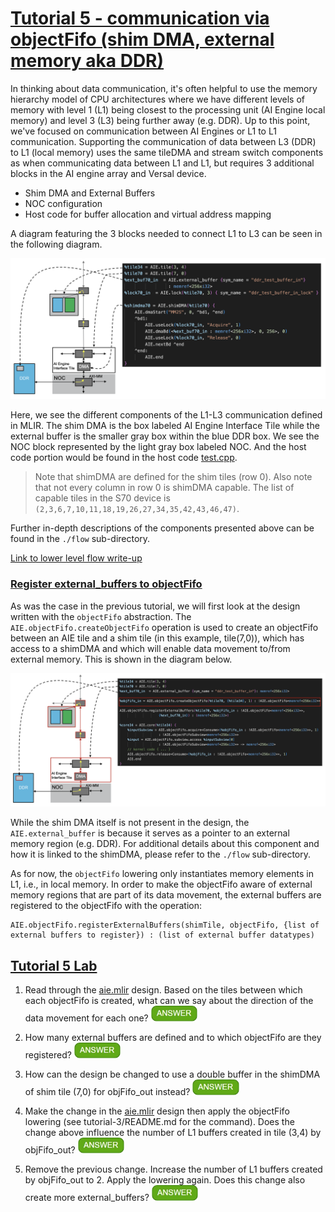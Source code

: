 <!---//===- README.md --------------------------*- Markdown -*-===//
//
// This file is licensed under the Apache License v2.0 with LLVM Exceptions.
// See https://llvm.org/LICENSE.txt for license information.
// SPDX-License-Identifier: Apache-2.0 WITH LLVM-exception
//
// Copyright (C) 2022, Advanced Micro Devices, Inc.
// 
//===----------------------------------------------------------------------===//-->

# <ins>Tutorial 5 - communication via objectFifo (shim DMA, external memory aka DDR)</ins>

In thinking about data communication, it's often helpful to use the memory hierarchy model of CPU architectures where we have different levels of memory with level 1 (L1) being closest to the processing unit (AI Engine local memory) and level 3 (L3) being further away (e.g. DDR). Up to this point, we've focused on communication between AI Engines or L1 to L1 communication. Supporting the communication of data between L3 (DDR) to L1 (local memory) uses the same tileDMA and stream switch components as when communicating data between L1 and L1, but requires 3 additional blocks in the AI engine array and Versal device.

* Shim DMA and External Buffers
* NOC configuration
* Host code for buffer allocation and virtual address mapping

A diagram featuring the 3 blocks needed to connect L1 to L3 can be seen in the following diagram.
<p><img src="../images/diagram9.png" width="1000"><p>

Here, we see the different components of the L1-L3 communication defined in MLIR. The shim DMA is the box labeled AI Engine Interface Tile while the external buffer is the smaller gray box within the blue DDR box. We see the NOC block represented by the light gray box labeled NOC. And the host code portion would be found in the host code [test.cpp](./test.cpp).
> Note that shimDMA are defined for the shim tiles (row 0). Also note that not every column in row 0 is shimDMA capable. The list of capable tiles in the S70 device is `(2,3,6,7,10,11,18,19,26,27,34,35,42,43,46,47)`.

Further in-depth descriptions of the components presented above can be found in the `./flow` sub-directory.

[Link to lower level flow write-up](./flow)

### <ins> Register external_buffers to objectFifo</ins>

As was the case in the previous tutorial, we will first look at the design written with the `objectFifo` abstraction. The `AIE.objectFifo.createObjectFifo` operation is used to create an objectFifo between an AIE tile and a shim tile (in this example, tile(7,0)), which has access to a shimDMA and which will enable data movement to/from external memory. This is shown in the diagram below.

<img src="../images/OF_external_mem.png" width="1000">

While the shim DMA itself is not present in the design, the `AIE.external_buffer` is because it serves as a pointer to an external memory region (e.g. DDR). For additional details about this component and how it is linked to the shimDMA, please refer to the `./flow` sub-directory.

As for now, the `objectFifo` lowering only instantiates memory elements in L1, i.e., in local memory. In order to make the objectFifo aware of external memory regions that are part of its data movement, the external buffers are registered to the objectFifo with the operation:
```
AIE.objectFifo.registerExternalBuffers(shimTile, objectFifo, {list of external buffers to register}) : (list of external buffer datatypes)
``` 

## <ins>Tutorial 5 Lab </ins>

1. Read through the [aie.mlir](aie.mlir) design. Based on the tiles between which each objectFifo is created, what can we say about the direction of the data movement for each one? <img src="../images/answer1.jpg" title="objFifo_in is for reading (DDR->L1). objFifo_out is for writing (L1->DDR)." height=25>

2. How many external buffers are defined and to which objectFifo are they registered? <img src="../images/answer1.jpg" title="2 buffers. ext_buf70_in is registered to objFifo_in. ext_buf70_out is registered to objFifo_out." height=25>

3. How can the design be changed to use a double buffer in the shimDMA of shim tile (7,0) for objFifo_out instead? <img src="../images/answer1.jpg" title="An additional AIE.external_buffer should be created and registered to objFifo_out." height=25>

4. Make the change in the [aie.mlir](aie.mlir) design then apply the objectFifo lowering (see tutorial-3/README.md for the command). Does the change above influence the number of L1 buffers created in tile (3,4) by objFifo_out? <img src="../images/answer1.jpg" title="No. The number of L1 buffers created in tile (3,4) is based on the size given to objFifo_out at creation, and based on the number of elements acquired by the core on tile (3,4)." height=25>

5. Remove the previous change. Increase the number of L1 buffers created by objFifo_out to 2. Apply the lowering again. Does this change also create more external_buffers? <img src="../images/answer1.jpg" title="No. External buffers must be explicitly created and registered to objFifo_out. The virtual address pointer of each external buffer must also be explicitly allocated by the host processor (see test.cpp)." height=25>
